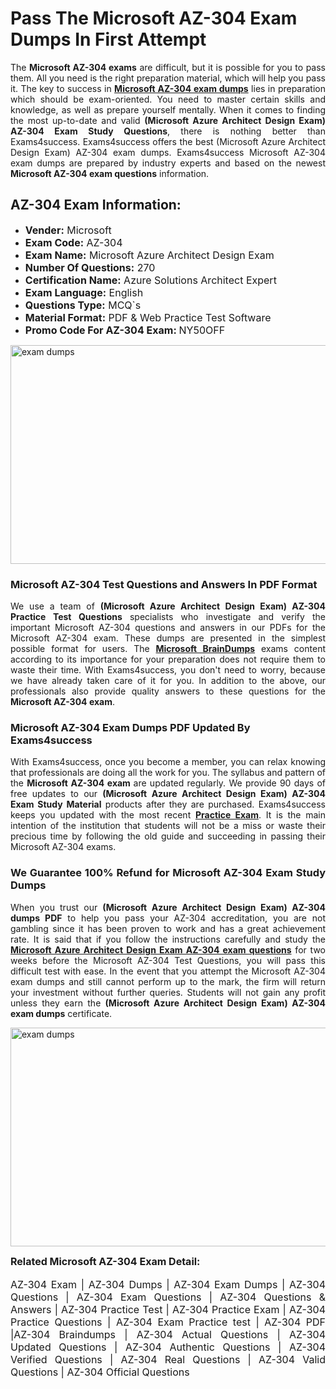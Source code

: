 <h1><strong><strong>Pass The Microsoft AZ-304 Exam Dumps In First Attempt</strong></strong></h1> <p style="text-align:justify">The <strong>Microsoft AZ-304 exams</strong> are difficult, but it is possible for you to pass them. All you need is the right preparation material, which will help you pass it. The key to success in <a href="https://www.exams4success.com/microsoft/az-304-pdf-exam-dumps"><strong>Microsoft AZ-304 exam dumps</strong></a> lies in preparation which should be exam-oriented. You need to master certain skills and knowledge, as well as prepare yourself mentally. When it comes to finding the most up-to-date and valid <strong>(Microsoft Azure Architect Design Exam) AZ-304 Exam Study Questions</strong>, there is nothing better than Exams4success. Exams4success offers the best (Microsoft Azure Architect Design Exam) AZ-304 exam dumps. Exams4success Microsoft AZ-304 exam dumps are prepared by industry experts and based on the newest <strong>Microsoft AZ-304 exam questions</strong> information.</p> <h2><strong><strong>AZ-304 Exam Information:</strong></strong></h2> <ul> <li><span style="font-size:16px"><strong>Vender:</strong> Microsoft</span></li> <li><span style="font-size:16px"><strong>Exam Code:</strong> AZ-304</span></li> <li><span style="font-size:16px"><strong>Exam Name:</strong> Microsoft Azure Architect Design Exam</span></li> <li><span style="font-size:16px"><strong>Number Of Questions:</strong> 270</span></li> <li><span style="font-size:16px"><strong>Certification Name:</strong> Azure Solutions Architect Expert</span></li> <li><span style="font-size:16px"><strong>Exam Language:</strong> English</span></li> <li><span style="font-size:16px"><strong>Questions Type:</strong> MCQ`s</span></li> <li><span style="font-size:16px"><strong>Material Format:</strong> PDF & Web Practice Test Software</span></li> <li><span style="font-size:16px"><strong>Promo Code For AZ-304 Exam: </strong>NY50OFF</span></li> </ul> <p><a href="https://www.exams4success.com/microsoft/az-304-pdf-exam-dumps" rel="no-follow"><img alt="exam dumps" src="https://www.certcollections.com/uploads/content/infrist1.png" style="height:350px; width:750px" /></a></p> <h3><strong>Microsoft AZ-304 Test Questions and Answers In PDF Format</strong></h3> <p style="text-align:justify">We use a team of <strong>(Microsoft Azure Architect Design Exam) AZ-304 Practice Test Questions</strong> specialists who investigate and verify the important Microsoft AZ-304 questions and answers in our PDFs for the Microsoft AZ-304 exam. These dumps are presented in the simplest possible format for users. The <a href="https://www.exams4success.com/microsoft-exam-dumps"><strong>Microsoft BrainDumps</strong></a> exams content according to its importance for your preparation does not require them to waste their time. With Exams4success, you don't need to worry, because we have already taken care of it for you. In addition to the above, our professionals also provide quality answers to these questions for the<strong> Microsoft AZ-304 exam</strong>.</p> <h3><strong> Microsoft AZ-304 Exam Dumps PDF Updated By Exams4success</strong></h3> <p style="text-align:justify">With Exams4success, once you become a member, you can relax knowing that professionals are doing all the work for you. The syllabus and pattern of the <strong>Microsoft AZ-304 exam </strong>are updated regularly. We provide 90 days of free updates to our <strong>(Microsoft Azure Architect Design Exam) AZ-304 Exam Study Material</strong> products after they are purchased. Exams4success keeps you updated with the most recent <a href="https://www.exams4success.com/"><strong>Practice Exam</strong></a>. It is the main intention of the institution that students will not be a miss or waste their precious time by following the old guide and succeeding in passing their Microsoft AZ-304 exams.</p> <h3 style="text-align:justify"><strong>We Guarantee 100% Refund for Microsoft AZ-304 Exam Study Dumps</strong></h3> <p style="text-align:justify">When you trust our <strong>(Microsoft Azure Architect Design Exam) AZ-304 dumps PDF</strong> to help you pass your AZ-304 accreditation, you are not gambling since it has been proven to work and has a great achievement rate. It is said that if you follow the instructions carefully and study the <a href="https://www.exams4success.com/microsoft/az-304-pdf-exam-dumps"><strong>Microsoft Azure Architect Design Exam AZ-304 exam questions</strong></a> for two weeks before the Microsoft AZ-304 Test Questions, you will pass this difficult test with ease. In the event that you attempt the Microsoft AZ-304 exam dumps and still cannot perform up to the mark, the firm will return your investment without further queries. Students will not gain any profit unless they earn the <strong>(Microsoft Azure Architect Design Exam) AZ-304 exam dumps</strong> certificate.</p> <p style="text-align:justify"><a href="https://www.exams4success.com/microsoft/az-304-pdf-exam-dumps" rel="no-follow"><img alt="exam dumps" src="https://www.certcollections.com/uploads/content/free_demo1.png" style="height:350px; width:750px" /></a></p> <p style="text-align:justify"><span style="font-size:16px"><strong>Related Microsoft AZ-304 Exam Detail:</strong></span><br /> <br /> <span style="font-size:16px">AZ-304 Exam | AZ-304 Dumps | AZ-304 Exam Dumps | AZ-304 Questions | AZ-304 Exam Questions | AZ-304 Questions & Answers | AZ-304 Practice Test | AZ-304 Practice Exam | AZ-304 Practice Questions | AZ-304 Exam Practice test | AZ-304 PDF |AZ-304 Braindumps | AZ-304 Actual Questions | AZ-304 Updated Questions | AZ-304 Authentic Questions | AZ-304 Verified Questions | AZ-304 Real Questions | AZ-304 Valid Questions | AZ-304 Official Questions</span></p>
